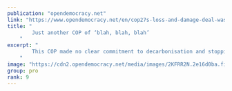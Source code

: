 ```yaml
---
publication: "opendemocracy.net"
link: "https://www.opendemocracy.net/en/cop27s-loss-and-damage-deal-was-no-win/"
title: "
        Just another COP of ‘blah, blah, blah’
    "
excerpt: "
        This COP made no clear commitment to decarbonisation and stopping the climate disasters that cause loss and damage
    "
image: "https://cdn2.opendemocracy.net/media/images/2KFRR2N.2e16d0ba.fill-1200x630.jpg"
group: pro
rank: 9
---
```

